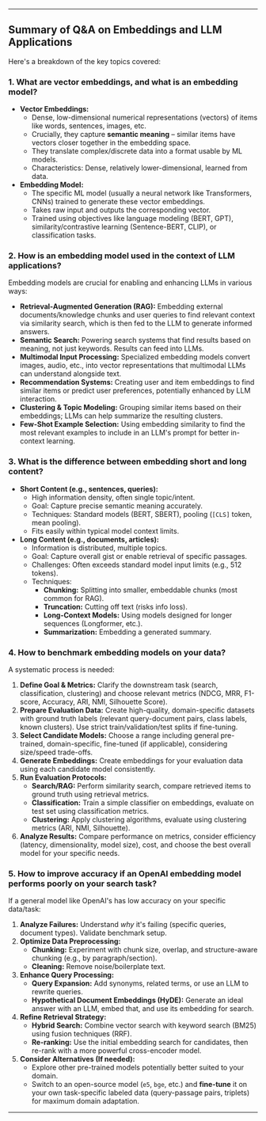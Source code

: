 
---

## Summary of Q&A on Embeddings and LLM Applications

Here's a breakdown of the key topics covered:

### 1. What are vector embeddings, and what is an embedding model?

*   **Vector Embeddings:**
    *   Dense, low-dimensional numerical representations (vectors) of items like words, sentences, images, etc.
    *   Crucially, they capture **semantic meaning** – similar items have vectors closer together in the embedding space.
    *   They translate complex/discrete data into a format usable by ML models.
    *   Characteristics: Dense, relatively lower-dimensional, learned from data.
*   **Embedding Model:**
    *   The specific ML model (usually a neural network like Transformers, CNNs) trained to generate these vector embeddings.
    *   Takes raw input and outputs the corresponding vector.
    *   Trained using objectives like language modeling (BERT, GPT), similarity/contrastive learning (Sentence-BERT, CLIP), or classification tasks.

### 2. How is an embedding model used in the context of LLM applications?

Embedding models are crucial for enabling and enhancing LLMs in various ways:

*   **Retrieval-Augmented Generation (RAG):** Embedding external documents/knowledge chunks and user queries to find relevant context via similarity search, which is then fed to the LLM to generate informed answers.
*   **Semantic Search:** Powering search systems that find results based on meaning, not just keywords. Results can feed into LLMs.
*   **Multimodal Input Processing:** Specialized embedding models convert images, audio, etc., into vector representations that multimodal LLMs can understand alongside text.
*   **Recommendation Systems:** Creating user and item embeddings to find similar items or predict user preferences, potentially enhanced by LLM interaction.
*   **Clustering & Topic Modeling:** Grouping similar items based on their embeddings; LLMs can help summarize the resulting clusters.
*   **Few-Shot Example Selection:** Using embedding similarity to find the most relevant examples to include in an LLM's prompt for better in-context learning.

### 3. What is the difference between embedding short and long content?

*   **Short Content (e.g., sentences, queries):**
    *   High information density, often single topic/intent.
    *   Goal: Capture precise semantic meaning accurately.
    *   Techniques: Standard models (BERT, SBERT), pooling (`[CLS]` token, mean pooling).
    *   Fits easily within typical model context limits.
*   **Long Content (e.g., documents, articles):**
    *   Information is distributed, multiple topics.
    *   Goal: Capture overall gist or enable retrieval of specific passages.
    *   Challenges: Often exceeds standard model input limits (e.g., 512 tokens).
    *   Techniques:
        *   **Chunking:** Splitting into smaller, embeddable chunks (most common for RAG).
        *   **Truncation:** Cutting off text (risks info loss).
        *   **Long-Context Models:** Using models designed for longer sequences (Longformer, etc.).
        *   **Summarization:** Embedding a generated summary.

### 4. How to benchmark embedding models on your data?

A systematic process is needed:

1.  **Define Goal & Metrics:** Clarify the downstream task (search, classification, clustering) and choose relevant metrics (NDCG, MRR, F1-score, Accuracy, ARI, NMI, Silhouette Score).
2.  **Prepare Evaluation Data:** Create high-quality, domain-specific datasets with ground truth labels (relevant query-document pairs, class labels, known clusters). Use strict train/validation/test splits if fine-tuning.
3.  **Select Candidate Models:** Choose a range including general pre-trained, domain-specific, fine-tuned (if applicable), considering size/speed trade-offs.
4.  **Generate Embeddings:** Create embeddings for your evaluation data using each candidate model consistently.
5.  **Run Evaluation Protocols:**
    *   **Search/RAG:** Perform similarity search, compare retrieved items to ground truth using retrieval metrics.
    *   **Classification:** Train a simple classifier on embeddings, evaluate on test set using classification metrics.
    *   **Clustering:** Apply clustering algorithms, evaluate using clustering metrics (ARI, NMI, Silhouette).
6.  **Analyze Results:** Compare performance on metrics, consider efficiency (latency, dimensionality, model size), cost, and choose the best overall model for your specific needs.

### 5. How to improve accuracy if an OpenAI embedding model performs poorly on your search task?

If a general model like OpenAI's has low accuracy on your specific data/task:

1.  **Analyze Failures:** Understand *why* it's failing (specific queries, document types). Validate benchmark setup.
2.  **Optimize Data Preprocessing:**
    *   **Chunking:** Experiment with chunk size, overlap, and structure-aware chunking (e.g., by paragraph/section).
    *   **Cleaning:** Remove noise/boilerplate text.
3.  **Enhance Query Processing:**
    *   **Query Expansion:** Add synonyms, related terms, or use an LLM to rewrite queries.
    *   **Hypothetical Document Embeddings (HyDE):** Generate an ideal answer with an LLM, embed that, and use its embedding for search.
4.  **Refine Retrieval Strategy:**
    *   **Hybrid Search:** Combine vector search with keyword search (BM25) using fusion techniques (RRF).
    *   **Re-ranking:** Use the initial embedding search for candidates, then re-rank with a more powerful cross-encoder model.
5.  **Consider Alternatives (If needed):**
    *   Explore other pre-trained models potentially better suited to your domain.
    *   Switch to an open-source model (`e5`, `bge`, etc.) and **fine-tune** it on your own task-specific labeled data (query-passage pairs, triplets) for maximum domain adaptation.

---
